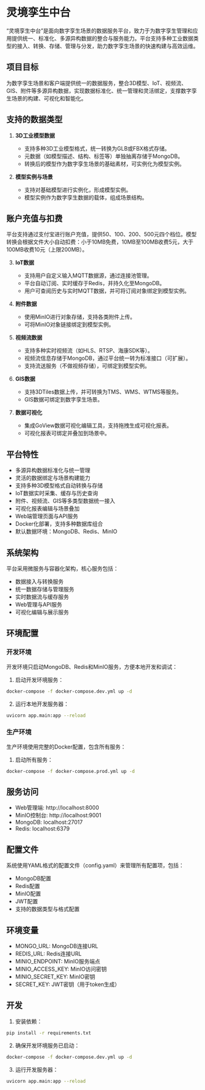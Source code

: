# 灵境孪生中台

“灵境孪生中台”是面向数字孪生场景的数据服务平台，致力于为数字孪生管理和应用提供统一、标准化、多源异构数据的整合与服务能力。平台支持多种工业数据类型的接入、转换、存储、管理与分发，助力数字孪生场景的快速构建与高效运维。

## 项目目标

为数字孪生场景和客户端提供统一的数据服务，整合3D模型、IoT、视频流、GIS、附件等多源异构数据，实现数据标准化、统一管理和灵活绑定，支撑数字孪生场景的构建、可视化和智能化。

## 支持的数据类型

1. **3D工业模型数据**
   - 支持多种3D工业模型格式，统一转换为GLB或FBX格式存储。
   - 元数据（如模型描述、结构、标签等）单独抽离存储于MongoDB。
   - 转换后的模型作为数字孪生场景的基础素材，可实例化为模型实例。

2. **模型实例与场景**
   - 支持对基础模型进行实例化，形成模型实例。
   - 模型实例作为数字孪生数据的载体，组成场景结构。

## 账户充值与扣费

平台支持通过支付宝进行账户充值，提供50、100、200、500元四个档位。模型转换会根据文件大小自动扣费：小于10MB免费，10MB至100MB收费5元，大于100MB收费10元（上限200MB）。

3. **IoT数据**
   - 支持用户自定义输入MQTT数据源，通过连接池管理。
   - 平台自动订阅、实时缓存于Redis，并持久化至MongoDB。
   - 用户可查阅历史与实时MQTT数据，并可将订阅对象绑定到模型实例。

4. **附件数据**
   - 使用MinIO进行对象存储，支持各类附件上传。
   - 可将MinIO对象链接绑定到模型实例。

5. **视频流数据**
   - 支持多种实时视频流（如HLS、RTSP、海康SDK等）。
   - 视频流信息存储于MongoDB，通过平台统一转为标准接口（可扩展）。
   - 支持流送服务（不做视频存储），可绑定到模型实例。

6. **GIS数据**
   - 支持3DTiles数据上传，并可转换为TMS、WMS、WTMS等服务。
   - GIS数据可绑定到数字孪生场景。

7. **数据可视化**
   - 集成GoView数据可视化编辑工具，支持拖拽生成可视化报表。
   - 可视化报表可绑定并叠加到场景中。

## 平台特性

- 多源异构数据标准化与统一管理
- 灵活的数据绑定与场景构建能力
- 支持多种3D模型格式自动转换与存储
- IoT数据实时采集、缓存与历史查询
- 附件、视频流、GIS等多类型数据统一接入
- 可视化报表编辑与场景叠加
- Web端管理页面与API服务
- Docker化部署，支持多种数据库组合
- 默认数据环境：MongoDB、Redis、MinIO

## 系统架构

平台采用微服务与容器化架构，核心服务包括：
- 数据接入与转换服务
- 统一数据存储与管理服务
- 实时数据流与缓存服务
- Web管理与API服务
- 可视化编辑与展示服务

## 环境配置

### 开发环境

开发环境只启动MongoDB、Redis和MinIO服务，方便本地开发和调试：

1. 启动开发环境服务：
```bash
docker-compose -f docker-compose.dev.yml up -d
```

2. 运行本地开发服务器：
```bash
uvicorn app.main:app --reload
```

### 生产环境

生产环境使用完整的Docker配置，包含所有服务：

1. 启动所有服务：
```bash
docker-compose -f docker-compose.prod.yml up -d
```

## 服务访问

- Web管理端: http://localhost:8000
- MinIO控制台: http://localhost:9001
- MongoDB: localhost:27017
- Redis: localhost:6379

## 配置文件

系统使用YAML格式的配置文件（config.yaml）来管理所有配置项，包括：

- MongoDB配置
- Redis配置
- MinIO配置
- JWT配置
- 支持的数据类型与格式配置

## 环境变量

- MONGO_URL: MongoDB连接URL
- REDIS_URL: Redis连接URL
- MINIO_ENDPOINT: MinIO服务端点
- MINIO_ACCESS_KEY: MinIO访问密钥
- MINIO_SECRET_KEY: MinIO密钥
- SECRET_KEY: JWT密钥（用于token生成）

## 开发

1. 安装依赖：
```bash
pip install -r requirements.txt
```

2. 确保开发环境服务已启动：
```bash
docker-compose -f docker-compose.dev.yml up -d
```

3. 运行开发服务器：
```bash
uvicorn app.main:app --reload
``` 